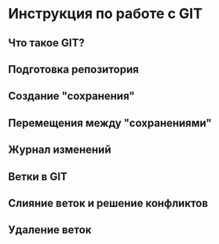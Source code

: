# Инструкция по работе с GIT

## Что такое GIT?

## Подготовка репозитория

## Создание "сохранения"

## Перемещения между "сохранениями"

## Журнал изменений

## Ветки в GIT

## Слияние веток и решение конфликтов

## Удаление веток